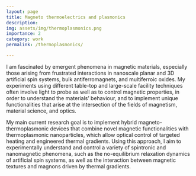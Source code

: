 ```yaml
---
layout: page
title: Magneto thermoelectrics and plasmonics
description: 
img: assets/img/thermoplasmonics.png
importance: 2
category: work
permalink: /thermoplasmonics/

---
```

I am fascinated by emergent phenomena in magnetic materials, especially those arising from frustrated interactions in nanoscale planar and 3D artificial spin systems, bulk antiferromagnets, and multiferroic oxides. My experiments using different table-top and large-scale facility techniques often involve light to probe as well as to control magnetic properties, in order to understand the materials’ behaviour, and to implement unique functionalities that arise at the intersection of the fields of magnetism, material science, and optics.​

My main current research goal is to implement hybrid magneto-thermoplasmonic devices that combine novel magnetic functionalities with thermoplasmonic nanoparticles, which allow optical control of targeted heating and engineered thermal gradients. Using this approach, I aim to experimentally understand and control a variety of spintronic and nanomagnetic phenomena, such as the no-equilibrium relaxation dynamics of artificial spin systems, as well as the interaction between magnetic textures and magnons driven by thermal gradients.
